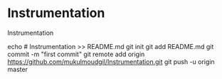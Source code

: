 # Instrumentation
Instrumentation

echo # Instrumentation >> README.md
git init
git add README.md
git commit -m "first commit"
git remote add origin https://github.com/mukulmoudgil/Instrumentation.git
git push -u origin master
